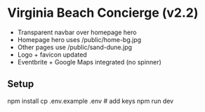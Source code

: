 
# Virginia Beach Concierge (v2.2)

- Transparent navbar over homepage hero
- Homepage hero uses /public/home-bg.jpg
- Other pages use /public/sand-dune.jpg
- Logo + favicon updated
- Eventbrite + Google Maps integrated (no spinner)

## Setup
npm install
cp .env.example .env  # add keys
npm run dev
